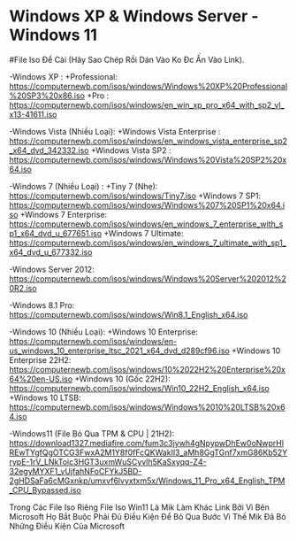 # Windows XP & Windows Server - Windows 11




#File Iso Để Cài (Hãy Sao Chép Rồi Dán Vào Ko Đc Ấn Vào Link).

-Windows XP : 
+Professional:
https://computernewb.com/isos/windows/Windows%20XP%20Professional%20SP3%20x86.iso
+Pro :
https://computernewb.com/isos/windows/en_win_xp_pro_x64_with_sp2_vl_x13-41611.iso

-Windows Vista (Nhiều Loại):
+Windows Vista Enterprise :
https://computernewb.com/isos/windows/en_windows_vista_enterprise_sp2_x64_dvd_342332.iso
+Windows Vista SP2 :
https://computernewb.com/isos/windows/Windows%20Vista%20SP2%20x64.iso

-Windows 7 (Nhiều Loại) :
+Tiny 7 (Nhẹ):
https://computernewb.com/isos/windows/Tiny7.iso
+Windows 7 SP1:
https://computernewb.com/isos/windows/Windows%207%20SP1%20x64.iso
+Windows 7 Enterprise: https://computernewb.com/isos/windows/en_windows_7_enterprise_with_sp1_x64_dvd_u_677651.iso
+Windows 7 Ultimate: https://computernewb.com/isos/windows/en_windows_7_ultimate_with_sp1_x64_dvd_u_677332.iso

-Windows Server 2012:
https://computernewb.com/isos/windows/Windows%20Server%202012%20R2.iso

-Windows 8.1
Pro:
https://computernewb.com/isos/windows/Win8.1_English_x64.iso

-Windows 10 (Nhiều Loại):
+Windows 10 Enterprise:
https://computernewb.com/isos/windows/en-us_windows_10_enterprise_ltsc_2021_x64_dvd_d289cf96.iso
+Windows 10 Enterprise 22H2:
https://computernewb.com/isos/windows/10%2022H2%20Enterprise%20x64%20en-US.iso
+Windows 10 (Gốc 22H2):
https://computernewb.com/isos/windows/Win10_22H2_English_x64.iso
+Windows 10 LTSB:
https://computernewb.com/isos/windows/Windows%2010%20LTSB%20x64.iso

-Windows11 (File Bỏ Qua TPM & CPU | 21H2):
https://download1327.mediafire.com/fum3c3jywh4gNpypwDhEw0oNwprHlREwTYgfQgOTCG3FwxA2M1Y8f0fFcQKWakIl3_aMh8GgTGnf7xmG86Kb52YrypE-1rV_LNkToic3HGT3uxmWuSCyvlh5KaSxyqq-Z4-32egyMYXF1_vUjfahNFoCFYkJ5BD-2gHDSaFa6cMGxnkp/umxvf6lvyxtxm5x/Windows_11_Pro_x64_English_TPM_CPU_Bypassed.iso

Trong Các File Iso Riêng File Iso Win11 Là Mik Làm Khác Link Bởi Vì Bên Microsoft Họ Bắt Buộc Phải Đủ Điều Kiện Để Bỏ Qua Bước Vì Thế Mik Đã Bỏ Những Điều Kiện Của Microsoft



